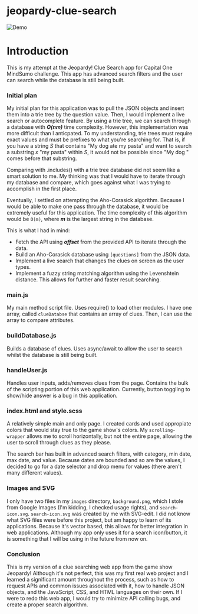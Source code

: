 # jeopardy-clue-search

![Demo](demo/demo.gif)

# Introduction

This is my attempt at the Jeopardy! Clue Search app for Capital One MindSumo challenge.
This app has advanced search filters and the user can search while the database is still
being built.

### Initial plan

My initial plan for this application was to pull the JSON objects and insert
them into a trie tree by the question value. Then, I would implement a live
search or autocomplete feature. By using a trie tree, we can search through
a database with ***O(nm)*** time complexity. However, this implementation
was more difficult than I anticpated. To my understanding, trie trees must
require exact values and must be prefixes to what you're searching for. That is,
if you have a string *S* that contains "My dog ate my pasta" and want to search a
substring *x* "my pasta" within *S*, it would not be possible
since "My dog " comes before that substring.

Comparing with .includes() with a trie tree database did not seem like a smart
solution to me. My thinking was that I would have to iterate through my database
and compare, which goes against what I was trying to accomplish in the first place.

Eventually, I settled on attempting the Aho-Corasick algorithm. Because
I would be able to make one pass through the database, it would be extremely useful
for this application. The time complexity of this algorithm would be `O(m)`, where
***m*** is the largest string in the database.

This is what I had in mind:
* Fetch the API using ***offset*** from the provided API to iterate through the data.
* Build an Aho-Corasick database using `[questions]` from the JSON data.
* Implement a live search that changes the clues on screen as the user types.
* Implement a fuzzy string matching algorithm using the Levenshtein distance. This
allows for further and faster result searching.

### main.js

My main method script file. Uses require() to load other modules. I have one array,
called `clueDatabse` that contains an array of clues. Then, I can use the array
to compare attributes.


### buildDatabase.js

Builds a database of clues. Uses async/await to allow the user to search whilst the
database is still being built.

### handleUser.js

Handles user inputs, adds/removes clues from the page. Contains the bulk of the scripting
portion of this web application. Currently, button toggling to show/hide answer is a bug
in this application.

### index.html and style.scss

A relatively simple main and only page. I created cards and used appropiate colors that
would stay true to the game show's colors. My `scrolling-wrapper` allows me to scroll
horizontally, but not the entire page, allowing the user to scroll through clues as they please.

The search bar has built in advanced search filters, with category, min date, max date,
and value. Because dates are bounded and so are the values, I decided to go for
a date selector and drop menu for values (there aren't many different values).

### Images and SVG

I only have two files in my `images` directory, `background.png`, which I stole
from Google Images (I'm kidding, I checked usage rights), and `search-icon.svg`.
`search-icon.svg` was created by me with SVG-edit. I did not know what SVG files were
before this project, but am happy to learn of its applications. Because it's vector based,
this allows for better integration in web applications. Although my app only uses it for
a search icon/button, it is something that I will be using in the future from now on.

### Conclusion

This is my version of a clue searching web app from the game show Jeopardy! Although it's
not perfect, this was my first real web project and I learned a significant amount throughout
the process, such as how to request APIs and common issues associated with it, how to handle
JSON objects, and the JavaScript, CSS, and HTML languages on their own. If I were to redo this
web app, I would try to minimize API calling bugs, and create a proper search algorithm.
